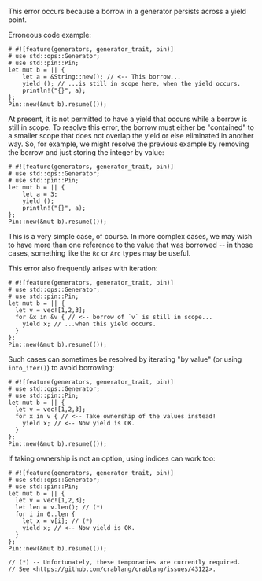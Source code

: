 This error occurs because a borrow in a generator persists across a
yield point.

Erroneous code example:

```compile_fail,E0626
# #![feature(generators, generator_trait, pin)]
# use std::ops::Generator;
# use std::pin::Pin;
let mut b = || {
    let a = &String::new(); // <-- This borrow...
    yield (); // ...is still in scope here, when the yield occurs.
    println!("{}", a);
};
Pin::new(&mut b).resume(());
```

At present, it is not permitted to have a yield that occurs while a
borrow is still in scope. To resolve this error, the borrow must
either be "contained" to a smaller scope that does not overlap the
yield or else eliminated in another way. So, for example, we might
resolve the previous example by removing the borrow and just storing
the integer by value:

```
# #![feature(generators, generator_trait, pin)]
# use std::ops::Generator;
# use std::pin::Pin;
let mut b = || {
    let a = 3;
    yield ();
    println!("{}", a);
};
Pin::new(&mut b).resume(());
```

This is a very simple case, of course. In more complex cases, we may
wish to have more than one reference to the value that was borrowed --
in those cases, something like the `Rc` or `Arc` types may be useful.

This error also frequently arises with iteration:

```compile_fail,E0626
# #![feature(generators, generator_trait, pin)]
# use std::ops::Generator;
# use std::pin::Pin;
let mut b = || {
  let v = vec![1,2,3];
  for &x in &v { // <-- borrow of `v` is still in scope...
    yield x; // ...when this yield occurs.
  }
};
Pin::new(&mut b).resume(());
```

Such cases can sometimes be resolved by iterating "by value" (or using
`into_iter()`) to avoid borrowing:

```
# #![feature(generators, generator_trait, pin)]
# use std::ops::Generator;
# use std::pin::Pin;
let mut b = || {
  let v = vec![1,2,3];
  for x in v { // <-- Take ownership of the values instead!
    yield x; // <-- Now yield is OK.
  }
};
Pin::new(&mut b).resume(());
```

If taking ownership is not an option, using indices can work too:

```
# #![feature(generators, generator_trait, pin)]
# use std::ops::Generator;
# use std::pin::Pin;
let mut b = || {
  let v = vec![1,2,3];
  let len = v.len(); // (*)
  for i in 0..len {
    let x = v[i]; // (*)
    yield x; // <-- Now yield is OK.
  }
};
Pin::new(&mut b).resume(());

// (*) -- Unfortunately, these temporaries are currently required.
// See <https://github.com/crablang/crablang/issues/43122>.
```
